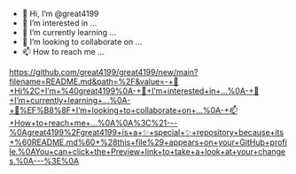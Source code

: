 - 👋 Hi, I’m @great4199
- 👀 I’m interested in ...
- 🌱 I’m currently learning ...
- 💞️ I’m looking to collaborate on ...
- 📫 How to reach me ...

<!---
great4199/great4199 is a ✨ special ✨ repository because its `README.md` (this file) appears on your GitHub profile.
You can click the Preview link to take a look at your changes.
--->
https://github.com/great4199/great4199/new/main?filename=README.md&path=%2F&value=-+👋+Hi%2C+I’m+%40great4199%0A-+👀+I’m+interested+in+...%0A-+🌱+I’m+currently+learning+...%0A-+💞%EF%B8%8F+I’m+looking+to+collaborate+on+...%0A-+📫+How+to+reach+me+...%0A%0A%3C%21---%0Agreat4199%2Fgreat4199+is+a+✨+special+✨+repository+because+its+%60README.md%60+%28this+file%29+appears+on+your+GitHub+profile.%0AYou+can+click+the+Preview+link+to+take+a+look+at+your+changes.%0A---%3E%0A
